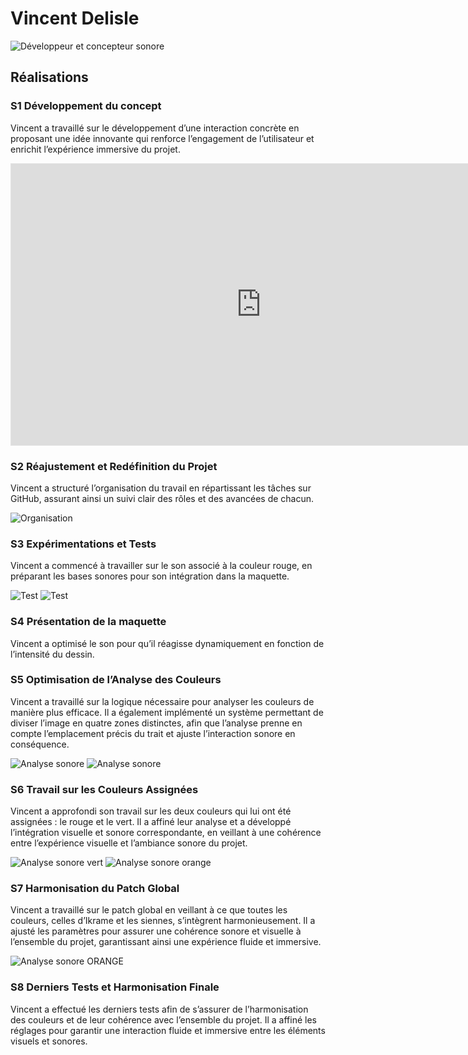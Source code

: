 # Vincent Delisle

![Développeur et concepteur sonore](../../medias/images/equipe/vdelisle2.jpg)

## Réalisations

 <!-- Une image par semaine de la réalisation dont tu es le plus fier avec une légende -->

### S1 Développement du concept

Vincent a travaillé sur le développement d’une interaction concrète en proposant une idée innovante qui renforce l’engagement de l’utilisateur et enrichit l’expérience immersive du projet.

<iframe style="border: 1px solid rgba(0, 0, 0, 0.1);" width="800" height="450" src="https://embed.figma.com/board/01QeudLWkBospPA8fs9Bte/Brainstorm?node-id=0-1&embed-host=share" allowfullscreen></iframe>

### S2 Réajustement et Redéfinition du Projet

Vincent a structuré l’organisation du travail en répartissant les tâches sur GitHub, assurant ainsi un suivi clair des rôles et des avancées de chacun.

![Organisation](../../medias/images/progression/vincent/repartition_taches.png)

### S3 Expérimentations et Tests

Vincent a commencé à travailler sur le son associé à la couleur rouge, en préparant les bases sonores pour son intégration dans la maquette.

![Test](../../medias/images/progression/vincent/semaine_02_progression_reaper.PNG)
![Test](../../medias/images/progression/vincent/semaine_02_progression_plugdata.PNG)

### S4 Présentation de la maquette

Vincent a optimisé le son pour qu’il réagisse dynamiquement en fonction de l’intensité du dessin.

### S5 Optimisation de l’Analyse des Couleurs

Vincent a travaillé sur la logique nécessaire pour analyser les couleurs de manière plus efficace. Il a également implémenté un système permettant de diviser l’image en quatre zones distinctes, afin que l’analyse prenne en compte l’emplacement précis du trait et ajuste l’interaction sonore en conséquence.

![Analyse sonore](../../medias/images/progression/vincent/semaine_06_analyse_sonore_amélioré.png)
![Analyse sonore](../../medias/images/progression/vincent/semaine_06_nouvelle_logique_animation_son.png)

### S6 Travail sur les Couleurs Assignées

Vincent a approfondi son travail sur les deux couleurs qui lui ont été assignées : le rouge et le vert. Il a affiné leur analyse et a développé l’intégration visuelle et sonore correspondante, en veillant à une cohérence entre l’expérience visuelle et l’ambiance sonore du projet.

![Analyse sonore vert](../../medias/images/progression/vincent/semaine_05_visuel_vert.png)
![Analyse sonore orange ](../../medias/images/progression/vincent/semaine_05_visuel_orange.png)

### S7 Harmonisation du Patch Global

Vincent a travaillé sur le patch global en veillant à ce que toutes les couleurs, celles d’Ikrame et les siennes, s’intègrent harmonieusement. Il a ajusté les paramètres pour assurer une cohérence sonore et visuelle à l’ensemble du projet, garantissant ainsi une expérience fluide et immersive.

![Analyse sonore ORANGE ](../../medias/images/progression/vincent/semaine_06_nouvelle_logique_animation_son.png)

### S8 Derniers Tests et Harmonisation Finale

Vincent a effectué les derniers tests afin de s’assurer de l’harmonisation des couleurs et de leur cohérence avec l’ensemble du projet. Il a affiné les réglages pour garantir une interaction fluide et immersive entre les éléments visuels et sonores.
